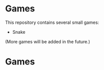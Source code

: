 # Games

This repository contains several small games:
- Snake

(More games will be added in the future.)
# Games
